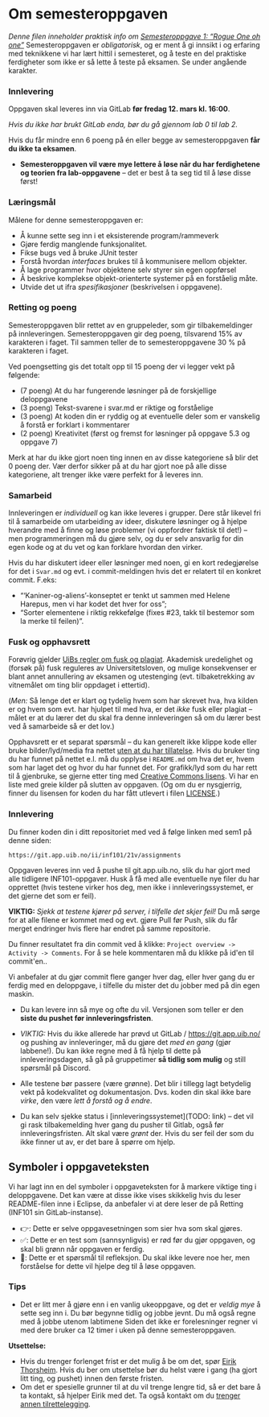 # Om semesteroppgaven
*Denne filen inneholder praktisk info om [Semesteroppgave 1: “Rogue One oh one”](https://git.app.uib.no/ii/inf101/21v/assignments)* Semesteroppgaven er *obligatorisk*, 
og er ment å gi innsikt i og erfaring med
teknikkene vi har lært hittil i semesteret, og å teste en del praktiske
ferdigheter som ikke er så lette å teste på eksamen. Se under angående
karakter.

### Innlevering
Oppgaven skal leveres inn via GitLab **før fredag 12. mars kl. 16:00**. 

*Hvis du ikke har brukt GitLab enda, bør du gå gjennom lab 0 til lab 2.*

Hvis du får mindre enn 6 poeng på én eller begge av semesteroppgaven **får du ikke ta eksamen**.  

* **Semesteroppgaven vil være mye lettere å løse når du har ferdighetene og teorien fra lab-oppgavene** – det er best å ta seg tid til å løse disse først!

### Læringsmål

Målene for denne semesteroppgaven er:

* Å kunne sette seg inn i et eksisterende program/rammeverk
* Gjøre ferdig manglende funksjonalitet.
* Fikse bugs ved å bruke JUnit tester
* Forstå hvordan *interfaces* brukes til å kommunisere mellom objekter.
* Å lage programmer hvor objektene selv styrer sin egen oppførsel 
* Å beskrive komplekse objekt-orienterte systemer på en forståelig måte.
* Utvide det ut ifra *spesifikasjoner* (beskrivelsen i oppgavene).

### Retting og poeng
Semesteroppgaven blir rettet av en gruppeleder, som gir tilbakemeldinger på
innleveringen. Semesteroppgaven gir deg poeng, tilsvarend 15% av karakteren i faget. 
Til sammen teller de to semesteroppgavene 30 % på karakteren i faget. 

Ved poengsetting gis det totalt opp til 15 poeng der vi legger vekt på følgende:

* (7 poeng) At du har fungerende løsninger på de forskjellige deloppgavene
* (3 poeng) Tekst-svarene i svar.md er riktige og forståelige
* (3 poeng) At koden din er ryddig og at eventuelle deler som er vanskelig å forstå er forklart i kommentarer
* (2 poeng) Kreativitet (først og fremst for løsninger på oppgave 5.3 og oppgave 7)

Merk at har du ikke gjort noen ting innen en av disse kategoriene så blir det 0 poeng der.
Vær derfor sikker på at du har gjort noe på alle disse kategoriene, alt trenger ikke være perfekt for å leveres inn.

### Samarbeid

Innleveringen er *individuell* og kan ikke leveres i grupper. Dere står likevel fri
til å samarbeide om utarbeiding av ideer, diskutere løsninger og å hjelpe
hverandre med å finne og løse problemer (vi oppfordrer faktisk til det!) – men programmeringen må du gjøre selv, og du er selv ansvarlig for din egen kode og at du vet og kan forklare hvordan den virker.

Hvis du har diskutert ideer eller løsninger med noen, gi en kort redegjørelse for det i `Svar.md` og evt. i commit-meldingen hvis det er relatert til en konkret commit. F.eks: 
* “‘Kaniner-og-aliens’-konseptet er tenkt ut sammen med Helene Harepus, men vi har kodet det hver for oss”;
* “Sorter elementene i riktig rekkefølge (fixes #23, takk til bestemor som la merke til feilen)”.

### Fusk og opphavsrett
Forøvrig gjelder [UiBs regler om fusk og plagiat](http://www.uib.no/studiekvalitet/77864/fusk-hva-er-det-og-hvilke-konsekvenser-f%C3%A5r-det-deg-som-student). Akademisk uredelighet og (forsøk på) fusk reguleres av Universitetsloven, og mulige konsekvenser er blant annet annullering av eksamen og utestenging (evt. tilbaketrekking av vitnemålet om ting blir oppdaget i ettertid).

(*Men:* Så lenge det er klart og tydelig hvem som har skrevet hva, hva kilden er og hvem som evt. har hjulpet til med hva, er det *ikke* fusk eller plagiat – målet er at du lærer det du skal fra denne innleveringen så om du lærer best ved å samarbeide så er det lov.)

Opphavsrett er et separat spørsmål – du kan generelt ikke klippe kode eller bruke bilder/lyd/media fra nettet [uten at du har tillatelse](https://en.wikipedia.org/wiki/Copyright). Hvis du bruker ting du har funnet på nettet e.l. må du opplyse i `README.md` om hva det er, hvem som har laget det og hvor du har funnet det. For grafikk/lyd som du har rett til å gjenbruke, se gjerne etter ting med [Creative Commons lisens](https://creativecommons.org/licenses/). Vi har en liste med greie kilder på slutten av oppgaven. (Og om du er nysgjerrig, finner du lisensen for koden du har fått utlevert i filen [LICENSE](../LICENSE).)

### Innlevering
 Du finner koden din i ditt repositoriet med ved å følge linken med sem1 på denne siden:

    https://git.app.uib.no/ii/inf101/21v/assignments

Oppgaven leveres inn ved å pushe til git.app.uib.no, slik du har gjort med alle tidligere INF101-oppgaver.
Husk å få med alle eventuelle nye filer du har opprettet (hvis testene virker hos deg, men ikke i innleveringssystemet, er det gjerne det som er feil).

**VIKTIG:** *Sjekk at testene kjører på server, i tilfelle det skjer feil!* Du må sørge for at alle filene er kommet med og evt. gjøre Pull før Push, slik du får merget endringer hvis flere har endret på samme repositorie.

Du finner resultatet fra din commit ved å klikke: `Project overview -> Activity -> Comments`. For å se hele kommentaren må du klikke på id'en til commit'en..

Vi anbefaler at du gjør commit flere ganger hver dag, eller hver gang du er ferdig med en
deloppgave, i tilfelle du mister det du jobber med på din egen maskin.

* Du kan levere inn så mye og ofte du vil. Versjonen som teller er den **siste du
  pushet før innleveringsfristen**.

* *VIKTIG:* Hvis du ikke allerede har prøvd ut GitLab / https://git.app.uib.no/ og pushing av
  innleveringer, må du gjøre det *med en gang* (gjør labbene!). Du kan ikke regne med å få hjelp til
  dette på innleveringsdagen, så gå på gruppetimer **så tidlig som mulig** og still spørsmål på Discord.

* Alle testene bør passere (være grønne). Det blir i tillegg lagt betydelig
  vekt på kodekvalitet og dokumentasjon. Dvs. koden din skal ikke bare *virke*,
  den være *lett å forstå og å endre*.

* Du kan selv sjekke status i
  [innleveringssystemet](TODO: link) – det vil gi rask
  tilbakemelding hver gang du pusher til Gitlab, også før innleveringsfristen.
  Alt skal være *grønt* der. Hvis du ser feil der som du ikke finner ut av, er det bare å spørre om hjelp.

## Symboler i oppgaveteksten

Vi har lagt inn en del symboler i oppgaveteksten for å markere viktige ting i deloppgavene. Det kan være at disse ikke vises skikkelig hvis du leser README-filen inne i Eclipse, da anbefaler vi at dere leser de på Retting (INF101 sin GitLab-instanse).

- 👉: Dette er selve oppgavesetningen som sier hva som skal gjøres.
- ✅: Dette er en test som (sannsynligvis) er rød før du gjør oppgaven, og skal bli grønn når oppgaven er ferdig.
- 🤔: Dette er et spørsmål til refleksjon. Du skal ikke levere noe her, men forståelse for dette vil hjelpe deg til å løse oppgaven.

### Tips
* Det er litt mer å gjøre enn i en vanlig ukeoppgave, og det er *veldig mye* å sette seg inn i. 
Du bør begynne tidlig og jobbe jevnt. 
Du må også regne med å jobbe utenom labtimene Siden det ikke er forelesninger regner vi med dere bruker ca 12 timer i uken på denne semesteroppgaven.

**Utsettelse:** 
   * Hvis du trenger forlenget frist er det mulig å be om det, spør [Eirik Thorsheim](https://www.uib.no/en/persons/Eirik.Rekve.Thorsheim). 
   Hvis du ber om utsettelse bør du helst være i gang (ha gjort litt ting, og pushet) innen den første fristen.
   * Om det er spesielle grunner til at du vil trenge lengre tid, så er det bare å ta kontakt, så hjelper Eirik med det. Ta også kontakt om du [trenger annen tilrettelegging](http://www.uib.no/student/49241/trenger-du-tilrettelegging-av-ditt-studiel%C3%B8p). 
